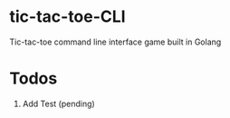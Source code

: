 # tic-tac-toe-CLI
Tic-tac-toe command line interface game built in Golang


# Todos

1. Add Test (pending)
